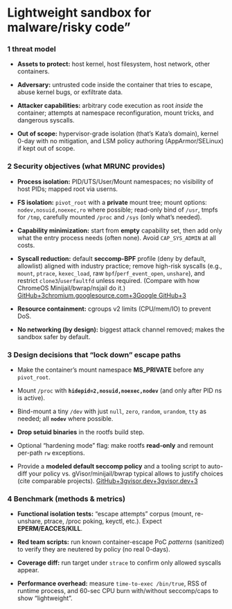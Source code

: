 # Lightweight sandbox for malware/risky code”

### 1  threat model 

- **Assets to protect:** host kernel, host filesystem, host network, other containers.
    
- **Adversary:** untrusted code inside the container that tries to escape, abuse kernel bugs, or exfiltrate data.
    
- **Attacker capabilities:** arbitrary code execution as root _inside_ the container; attempts at namespace reconfiguration, mount tricks, and dangerous syscalls.
    
- **Out of scope:** hypervisor-grade isolation (that’s Kata’s domain), kernel 0-day with no mitigation, and LSM policy authoring (AppArmor/SELinux) if kept out of scope.
    

### 2 Security objectives (what MRUNC provides)

- **Process isolation:** PID/UTS/User/Mount namespaces; no visibility of host PIDs; mapped root via userns.
    
- **FS isolation:** `pivot_root` with a **private** mount tree; mount options: `nodev,nosuid,noexec,ro` where possible; read-only bind of `/usr`, tmpfs for `/tmp`, carefully mounted `/proc` and `/sys` (only what’s needed).
    
- **Capability minimization:** start from **empty** capability set, then add only what the entry process needs (often none). Avoid `CAP_SYS_ADMIN` at all costs.
    
- **Syscall reduction:** default **seccomp-BPF** profile (deny by default, allowlist) aligned with industry practice; remove high-risk syscalls (e.g., `mount`, `ptrace`, `kexec_load`, raw `bpf`/`perf_event_open`, `unshare`), and restrict `clone3`/`userfaultfd` unless required. (Compare with how ChromeOS Minijail/bwrap/nsjail do it.) [GitHub+3chromium.googlesource.com+3Google GitHub+3](https://chromium.googlesource.com/chromiumos/docs/%2B/master/sandboxing.md?utm_source=chatgpt.com)
    
- **Resource containment:** cgroups v2 limits (CPU/mem/IO) to prevent DoS.
    
- **No networking (by design):** biggest attack channel removed; makes the sandbox safer by default.
    

### 3 Design decisions that “lock down” escape paths

- Make the container’s mount namespace **MS_PRIVATE** before any `pivot_root`.
    
- Mount `/proc` with **`hidepid=2,nosuid,noexec,nodev`** (and only after PID ns is active).
    
- Bind-mount a tiny `/dev` with just `null`, `zero`, `random`, `urandom`, `tty` as needed; all **`nodev`** where possible.
    
- **Drop setuid binaries** in the rootfs build step.
    
- Optional “hardening mode” flag: make rootfs **read-only** and remount per-path `rw` exceptions.
    
- Provide a **modeled default seccomp policy** and a tooling script to auto-diff your policy vs. gVisor/minijail/bwrap typical allows to justify choices (cite comparable projects). [GitHub+3gvisor.dev+3gvisor.dev+3](https://gvisor.dev/docs/?utm_source=chatgpt.com)
    

### 4 Benchmark (methods & metrics)

- **Functional isolation tests:** “escape attempts” corpus (mount, re-unshare, ptrace, /proc poking, keyctl, etc.). Expect **EPERM/EACCES/KILL**.
    
- **Red team scripts:** run known container-escape PoC _patterns_ (sanitized) to verify they are neutered by policy (no real 0-days).
    
- **Coverage diff:** run target under `strace` to confirm only allowed syscalls appear.
    
- **Performance overhead:** measure `time-to-exec /bin/true`, RSS of runtime process, and 60-sec CPU burn with/without seccomp/caps to show “lightweight”.